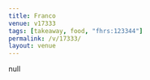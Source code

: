 ```yaml
---
title: Franco
venue: v17333
tags: [takeaway, food, "fhrs:123344"]
permalink: /v/17333/
layout: venue
---
```

null